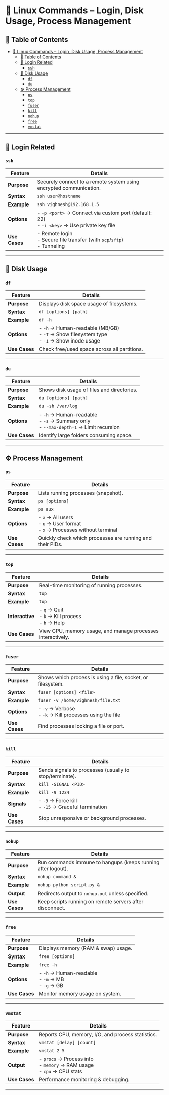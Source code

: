 # 🐧 Linux Commands – Login, Disk Usage, Process Management

## 📑 Table of Contents

- [🐧 Linux Commands – Login, Disk Usage, Process Management](#-linux-commands--login-disk-usage-process-management)
  - [📑 Table of Contents](#-table-of-contents)
  - [🔑 Login Related](#-login-related)
    - [`ssh`](#ssh)
  - [💾 Disk Usage](#-disk-usage)
    - [`df`](#df)
    - [`du`](#du)
  - [⚙️ Process Management](#️-process-management)
    - [`ps`](#ps)
    - [`top`](#top)
    - [`fuser`](#fuser)
    - [`kill`](#kill)
    - [`nohup`](#nohup)
    - [`free`](#free)
    - [`vmstat`](#vmstat)

---

## 🔑 Login Related

### `ssh`

| Feature       | Details                                                                                      |
| ------------- | -------------------------------------------------------------------------------------------- |
| **Purpose**   | Securely connect to a remote system using encrypted communication.                           |
| **Syntax**    | `ssh user@hostname`                                                                          |
| **Example**   | `ssh vighnesh@192.168.1.5`                                                                   |
| **Options**   | - `-p <port>` → Connect via custom port (default: 22)<br>- `-i <key>` → Use private key file |
| **Use Cases** | - Remote login<br>- Secure file transfer (with `scp`/`sftp`)<br>- Tunneling                  |

---

## 💾 Disk Usage

### `df`

| Feature       | Details                                                                                       |
| ------------- | --------------------------------------------------------------------------------------------- |
| **Purpose**   | Displays disk space usage of filesystems.                                                     |
| **Syntax**    | `df [options] [path]`                                                                         |
| **Example**   | `df -h`                                                                                       |
| **Options**   | - `-h` → Human-readable (MB/GB)<br>- `-T` → Show filesystem type<br>- `-i` → Show inode usage |
| **Use Cases** | Check free/used space across all partitions.                                                  |

---

### `du`

| Feature       | Details                                                                                 |
| ------------- | --------------------------------------------------------------------------------------- |
| **Purpose**   | Shows disk usage of files and directories.                                              |
| **Syntax**    | `du [options] [path]`                                                                   |
| **Example**   | `du -sh /var/log`                                                                       |
| **Options**   | - `-h` → Human-readable<br>- `-s` → Summary only<br>- `--max-depth=1` → Limit recursion |
| **Use Cases** | Identify large folders consuming space.                                                 |

---

## ⚙️ Process Management

### `ps`

| Feature       | Details                                                                        |
| ------------- | ------------------------------------------------------------------------------ |
| **Purpose**   | Lists running processes (snapshot).                                            |
| **Syntax**    | `ps [options]`                                                                 |
| **Example**   | `ps aux`                                                                       |
| **Options**   | - `a` → All users<br>- `u` → User format<br>- `x` → Processes without terminal |
| **Use Cases** | Quickly check which processes are running and their PIDs.                      |

---

### `top`

| Feature         | Details                                                     |
| --------------- | ----------------------------------------------------------- |
| **Purpose**     | Real-time monitoring of running processes.                  |
| **Syntax**      | `top`                                                       |
| **Example**     | `top`                                                       |
| **Interactive** | - `q` → Quit<br>- `k` → Kill process<br>- `h` → Help        |
| **Use Cases**   | View CPU, memory usage, and manage processes interactively. |

---

### `fuser`

| Feature       | Details                                                     |
| ------------- | ----------------------------------------------------------- |
| **Purpose**   | Shows which process is using a file, socket, or filesystem. |
| **Syntax**    | `fuser [options] <file>`                                    |
| **Example**   | `fuser -v /home/vighnesh/file.txt`                          |
| **Options**   | - `-v` → Verbose<br>- `-k` → Kill processes using the file  |
| **Use Cases** | Find processes locking a file or port.                      |

---

### `kill`

| Feature       | Details                                                 |
| ------------- | ------------------------------------------------------- |
| **Purpose**   | Sends signals to processes (usually to stop/terminate). |
| **Syntax**    | `kill -SIGNAL <PID>`                                    |
| **Example**   | `kill -9 1234`                                          |
| **Signals**   | - `-9` → Force kill<br>- `-15` → Graceful termination   |
| **Use Cases** | Stop unresponsive or background processes.              |

---

### `nohup`

| Feature       | Details                                                      |
| ------------- | ------------------------------------------------------------ |
| **Purpose**   | Run commands immune to hangups (keeps running after logout). |
| **Syntax**    | `nohup command &`                                            |
| **Example**   | `nohup python script.py &`                                   |
| **Output**    | Redirects output to `nohup.out` unless specified.            |
| **Use Cases** | Keep scripts running on remote servers after disconnect.     |

---

### `free`

| Feature       | Details                                               |
| ------------- | ----------------------------------------------------- |
| **Purpose**   | Displays memory (RAM & swap) usage.                   |
| **Syntax**    | `free [options]`                                      |
| **Example**   | `free -h`                                             |
| **Options**   | - `-h` → Human-readable<br>- `-m` → MB<br>- `-g` → GB |
| **Use Cases** | Monitor memory usage on system.                       |

---

### `vmstat`

| Feature       | Details                                                                   |
| ------------- | ------------------------------------------------------------------------- |
| **Purpose**   | Reports CPU, memory, I/O, and process statistics.                         |
| **Syntax**    | `vmstat [delay] [count]`                                                  |
| **Example**   | `vmstat 2 5`                                                              |
| **Output**    | - `procs` → Process info<br>- `memory` → RAM usage<br>- `cpu` → CPU stats |
| **Use Cases** | Performance monitoring & debugging.                                       |

---
